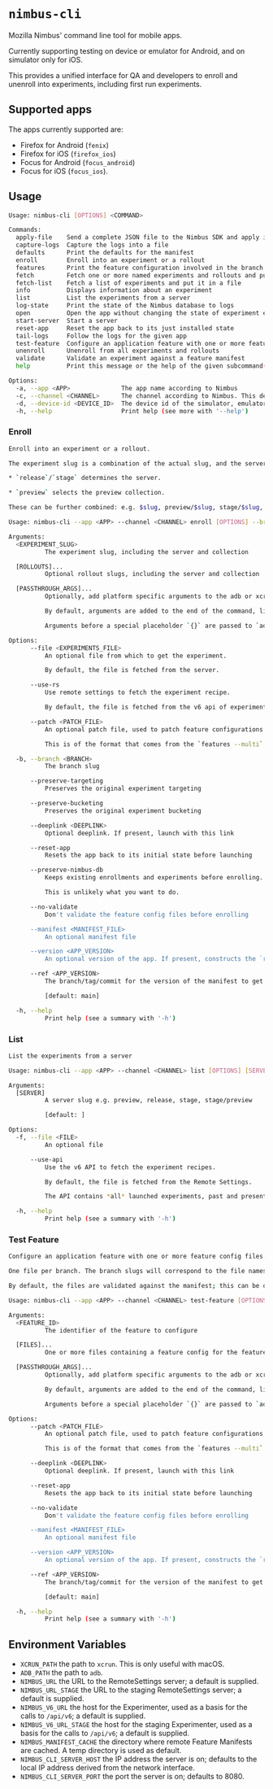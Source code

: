 # `nimbus-cli`

Mozilla Nimbus' command line tool for mobile apps.

Currently supporting testing on device or emulator for Android, and on simulator only for iOS.

This provides a unified interface for QA and developers to enroll and unenroll into experiments,
including first run experiments.

## Supported apps

The apps currently supported are:

- Firefox for Android (`fenix`)
- Firefox for iOS (`firefox_ios`)
- Focus for Android (`focus_android`)
- Focus for iOS (`focus_ios`).

## Usage

```sh
Usage: nimbus-cli [OPTIONS] <COMMAND>

Commands:
  apply-file    Send a complete JSON file to the Nimbus SDK and apply it immediately
  capture-logs  Capture the logs into a file
  defaults      Print the defaults for the manifest
  enroll        Enroll into an experiment or a rollout
  features      Print the feature configuration involved in the branch of an experiment
  fetch         Fetch one or more named experiments and rollouts and put them in a file
  fetch-list    Fetch a list of experiments and put it in a file
  info          Displays information about an experiment
  list          List the experiments from a server
  log-state     Print the state of the Nimbus database to logs
  open          Open the app without changing the state of experiment enrollments
  start-server  Start a server
  reset-app     Reset the app back to its just installed state
  tail-logs     Follow the logs for the given app
  test-feature  Configure an application feature with one or more feature config files
  unenroll      Unenroll from all experiments and rollouts
  validate      Validate an experiment against a feature manifest
  help          Print this message or the help of the given subcommand(s)

Options:
  -a, --app <APP>              The app name according to Nimbus
  -c, --channel <CHANNEL>      The channel according to Nimbus. This determines which app to talk to
  -d, --device-id <DEVICE_ID>  The device id of the simulator, emulator or device
  -h, --help                   Print help (see more with '--help')
```

### Enroll

```sh
Enroll into an experiment or a rollout.

The experiment slug is a combination of the actual slug, and the server it came from.

* `release`/`stage` determines the server.

* `preview` selects the preview collection.

These can be further combined: e.g. $slug, preview/$slug, stage/$slug, stage/preview/$slug

Usage: nimbus-cli --app <APP> --channel <CHANNEL> enroll [OPTIONS] --branch <BRANCH> <EXPERIMENT_SLUG> [ROLLOUTS]... [-- <PASSTHROUGH_ARGS>...]

Arguments:
  <EXPERIMENT_SLUG>
          The experiment slug, including the server and collection

  [ROLLOUTS]...
          Optional rollout slugs, including the server and collection

  [PASSTHROUGH_ARGS]...
          Optionally, add platform specific arguments to the adb or xcrun command.

          By default, arguments are added to the end of the command, likely to be passed directly to the app.

          Arguments before a special placeholder `{}` are passed to `adb am start` or `xcrun simctl launch` commands directly.

Options:
      --file <EXPERIMENTS_FILE>
          An optional file from which to get the experiment.

          By default, the file is fetched from the server.

      --use-rs
          Use remote settings to fetch the experiment recipe.

          By default, the file is fetched from the v6 api of experimenter.

      --patch <PATCH_FILE>
          An optional patch file, used to patch feature configurations

          This is of the format that comes from the `features --multi` or `defaults` commands.

  -b, --branch <BRANCH>
          The branch slug

      --preserve-targeting
          Preserves the original experiment targeting

      --preserve-bucketing
          Preserves the original experiment bucketing

      --deeplink <DEEPLINK>
          Optional deeplink. If present, launch with this link

      --reset-app
          Resets the app back to its initial state before launching

      --preserve-nimbus-db
          Keeps existing enrollments and experiments before enrolling.

          This is unlikely what you want to do.

      --no-validate
          Don't validate the feature config files before enrolling

      --manifest <MANIFEST_FILE>
          An optional manifest file

      --version <APP_VERSION>
          An optional version of the app. If present, constructs the `ref` from an app specific template. Due to inconsistencies in branching names, this isn't always reliable

      --ref <APP_VERSION>
          The branch/tag/commit for the version of the manifest to get from Github

          [default: main]

  -h, --help
          Print help (see a summary with '-h')
```

### List

```sh
List the experiments from a server

Usage: nimbus-cli --app <APP> --channel <CHANNEL> list [OPTIONS] [SERVER]

Arguments:
  [SERVER]
          A server slug e.g. preview, release, stage, stage/preview

          [default: ]

Options:
  -f, --file <FILE>
          An optional file

      --use-api
          Use the v6 API to fetch the experiment recipes.

          By default, the file is fetched from the Remote Settings.

          The API contains *all* launched experiments, past and present, so this is considerably slower and longer than Remote Settings.

  -h, --help
          Print help (see a summary with '-h')
```

### Test Feature

```sh
Configure an application feature with one or more feature config files.

One file per branch. The branch slugs will correspond to the file names.

By default, the files are validated against the manifest; this can be overridden with `--no-validate`.

Usage: nimbus-cli --app <APP> --channel <CHANNEL> test-feature [OPTIONS] <FEATURE_ID> [FILES]... [-- <PASSTHROUGH_ARGS>...]

Arguments:
  <FEATURE_ID>
          The identifier of the feature to configure

  [FILES]...
          One or more files containing a feature config for the feature

  [PASSTHROUGH_ARGS]...
          Optionally, add platform specific arguments to the adb or xcrun command.

          By default, arguments are added to the end of the command, likely to be passed directly to the app.

          Arguments before a special placeholder `{}` are passed to `adb am start` or `xcrun simctl launch` commands directly.

Options:
      --patch <PATCH_FILE>
          An optional patch file, used to patch feature configurations

          This is of the format that comes from the `features --multi` or `defaults` commands.

      --deeplink <DEEPLINK>
          Optional deeplink. If present, launch with this link

      --reset-app
          Resets the app back to its initial state before launching

      --no-validate
          Don't validate the feature config files before enrolling

      --manifest <MANIFEST_FILE>
          An optional manifest file

      --version <APP_VERSION>
          An optional version of the app. If present, constructs the `ref` from an app specific template. Due to inconsistencies in branching names, this isn't always reliable

      --ref <APP_VERSION>
          The branch/tag/commit for the version of the manifest to get from Github

          [default: main]

  -h, --help
          Print help (see a summary with '-h')
```

## Environment Variables

- `XCRUN_PATH` the path to `xcrun`. This is only useful with macOS.
- `ADB_PATH` the path to `adb`.
- `NIMBUS_URL` the URL to the RemoteSettings server; a default is supplied.
- `NIMBUS_URL_STAGE` the URL to the staging RemoteSettings server; a default is supplied.
- `NIMBUS_V6_URL` the host for the Experimenter, used as a basis for the calls to `/api/v6`; a default is supplied.
- `NIMBUS_V6_URL_STAGE` the host for the staging Experimenter, used as a basis for the calls to `/api/v6`; a default is supplied.
- `NIMBUS_MANIFEST_CACHE` the directory where remote Feature Manifests are cached. A temp directory is used as default.
- `NIMBUS_CLI_SERVER_HOST` the IP address the server is on; defaults to the local IP address derived from the network interface.
- `NIMBUS_CLI_SERVER_PORT` the port the server is on; defaults to 8080.
